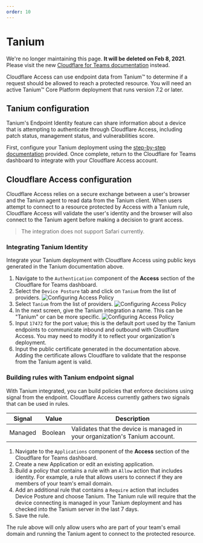 ```yaml
---
order: 10
---
```


# Tanium

<Aside type='warning' header='⚠️ THIS PAGE IS OUTDATED'>

We're no longer maintaining this page. **It will be deleted on Feb 8, 2021**. Please visit the new [Cloudflare for Teams documentation](https://secret.wiki/cloudflare-one/teams-docs-changes) instead.

</Aside>

Cloudflare Access can use endpoint data from Tanium™ to determine if a request should be allowed to reach a protected resource. You will need an active Tanium™ Core Platform deployment that runs version 7.2 or later.

## Tanium configuration

Tanium's Endpoint Identity feature can share information about a device that is attempting to authenticate through Cloudflare Access, including patch status, management status, and vulnerabilities score.

First, configure your Tanium deployment using the [step-by-step documentation](https://docs.tanium.com/endpoint_identity/endpoint_identity/userguide.html) provided. Once complete, return to the Cloudflare for Teams dashboard to integrate with your Cloudflare Access account.

## Cloudflare Access configuration

Cloudflare Access relies on a secure exchange between a user's browser and the Tanium agent to read data from the Tanium client. When users attempt to connect to a resource protected by Access with a Tanium rule, Cloudflare Access will validate the user's identity and the browser will also connect to the Tanium agent before making a decision to grant access.

> The integration does not support Safari currently.

### Integrating Tanium Identity

Integrate your Tanium deployment with Cloudflare Access using public keys generated in the Tanium documentation above.

1. Navigate to the `Authentication` component of the **Access** section of the Cloudflare for Teams dashboard.
1. Select the `Device Posture` tab and click on `Tanium` from the list of providers.
    ![Configuring Access Policy](../static/tanium/add-posture.png)
1. Select `Tanium` from the list of providers.
    ![Configuring Access Policy](../static/tanium/select-tanium.png)
1. In the next screen, give the Tanium integration a name. This can be "Tanium" or can be more specific.
        ![Configuring Access Policy](../static/tanium/add-tanium.png)
1. Input `17472` for the port value; this is the default port used by the Tanium endpoints to communicate inbound and outbound with Cloudflare Access. You may need to modify it to reflect your organization's deployment.
1. Input the public certificate generated in the documentation above. Adding the certificate allows Cloudflare to validate that the response from the Tanium agent is valid.

### Building rules with Tanium endpoint signal

With Tanium integrated, you can build policies that enforce decisions using signal from the endpoint. Cloudflare Access currently gathers two signals that can be used in rules.

|Signal|Value|Description|
|---|---|---|
|Managed|Boolean|Validates that the device is managed in your organization's Tanium account.|

1. Navigate to the `Applications` component of the **Access** section of the Cloudflare for Teams dashboard.
1. Create a new Application or edit an existing application.
1. Build a policy that contains a rule with an `Allow` action that includes identity. For example, a rule that allows users to connect if they are members of your team's email domain.
1. Add an additional rule that contains a `Require` action that includes Device Posture and choose Tanium. The Tanium rule will require that the device connecting is managed in your Tanium deployment and has checked into the Tanium server in the last 7 days.
1. Save the rule.

The rule above will only allow users who are part of your team's email domain and running the Tanium agent to connect to the protected resource.